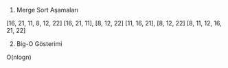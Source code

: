 1. Merge Sort Aşamaları

[16, 21, 11, 8, 12, 22]
[16, 21, 11], [8, 12, 22] 
[11, 16, 21], [8, 12, 22]
[8, 11, 12, 16, 21, 22]

2. Big-O Gösterimi

O(nlogn)